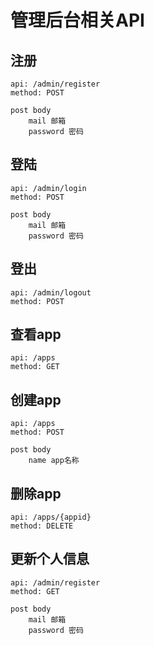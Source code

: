 # 管理后台相关API

## 注册
```
api: /admin/register
method: POST

post body
    mail 邮箱
    password 密码
```
## 登陆
```
api: /admin/login
method: POST

post body
    mail 邮箱
    password 密码
```
## 登出
```
api: /admin/logout
method: POST
```
## 查看app
```
api: /apps
method: GET
```
## 创建app
```
api: /apps
method: POST

post body
    name app名称
```
## 删除app
```
api: /apps/{appid}
method: DELETE
```

## 更新个人信息
```
api: /admin/register
method: GET

post body
    mail 邮箱
    password 密码
```
